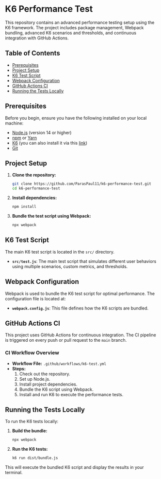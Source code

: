 # K6 Performance Test

This repository contains an advanced performance testing setup using the K6 framework. The project includes package management, Webpack bundling, advanced K6 scenarios and thresholds, and continuous integration with GitHub Actions.

## **Table of Contents**

- [Prerequisites](#prerequisites)
- [Project Setup](#project-setup)
- [K6 Test Script](#k6-test-script)
- [Webpack Configuration](#webpack-configuration)
- [GitHub Actions CI](#github-actions-ci)
- [Running the Tests Locally](#running-the-tests-locally)


## **Prerequisites**

Before you begin, ensure you have the following installed on your local machine:

- [Node.js](https://nodejs.org/) (version 14 or higher)
- [npm](https://www.npmjs.com/) or [Yarn](https://yarnpkg.com/)
- [K6](https://k6.io/docs/getting-started/installation/) (you can also install it via this [link](https://k6.io/docs/getting-started/installation/#binary-packages))
- [Git](https://git-scm.com/)

## **Project Setup**

1. **Clone the repository:**
    ```bash
    git clone https://github.com/ParasPaul11/k6-performance-test.git
    cd k6-performance-test
    ```

2. **Install dependencies:**
    ```bash
    npm install
    ```

3. **Bundle the test script using Webpack:**
    ```bash
    npx webpack
    ```

## **K6 Test Script**

The main K6 test script is located in the `src/` directory.

- **`src/test.js`**: The main test script that simulates different user behaviors using multiple scenarios, custom metrics, and thresholds.

## **Webpack Configuration**

Webpack is used to bundle the K6 test script for optimal performance. The configuration file is located at:

- **`webpack.config.js`**: This file defines how the K6 scripts are bundled.

## **GitHub Actions CI**

This project uses GitHub Actions for continuous integration. The CI pipeline is triggered on every push or pull request to the `main` branch.

### **CI Workflow Overview**

- **Workflow File:** `.github/workflows/k6-test.yml`
- **Steps:**
  1. Check out the repository.
  2. Set up Node.js.
  3. Install project dependencies.
  4. Bundle the K6 script using Webpack.
  5. Install and run K6 to execute the performance tests.

## **Running the Tests Locally**

To run the K6 tests locally:

1. **Build the bundle:**
    ```bash
    npx webpack
    ```

2. **Run the K6 tests:**
    ```bash
    k6 run dist/bundle.js
    ```

This will execute the bundled K6 script and display the results in your terminal.

